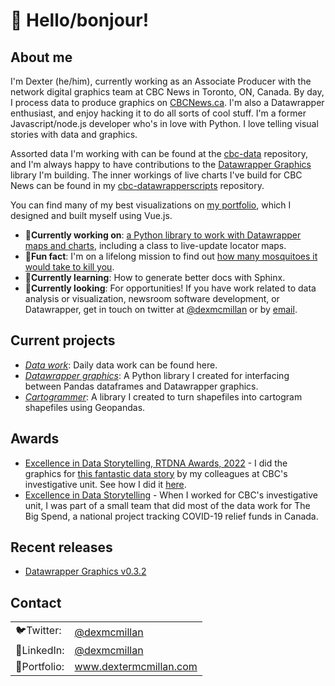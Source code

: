 # 👋 Hello/bonjour!

## About me
I'm Dexter (he/him), currently working as an Associate Producer with the network digital graphics team at CBC News in Toronto, ON, Canada. By day, I process data to produce graphics on [CBCNews.ca](https://www.cbc.ca/news?). I'm also a Datawrapper enthusiast, and enjoy hacking it to do all sorts of cool stuff. I'm a former Javascript/node.js developer who's in love with Python. I love telling visual stories with data and graphics.

Assorted data I'm working with can be found at the [cbc-data](https://github.com/dexmcmillan/cbc-data) repository, and I'm always happy to have contributions to the [Datawrapper Graphics](https://github.com/dexmcmillan/datawrappergraphics) library I'm building. The inner workings of live charts I've build for CBC News can be found in my [cbc-datawrapperscripts](https://github.com/dexmcmillan/cbc-datawrapperscripts) repository.

You can find many of my best visualizations on [my portfolio](http://dextermcmillan.com/), which I designed and built myself using Vue.js.

- 📝<b>Currently working on</b>: [a Python library to work with Datawrapper maps and charts](https://github.com/dexmcmillan/datawrappergraphics), including a class to live-update locator maps.
- 🦟<b>Fun fact</b>: I'm on a lifelong mission to find out [how many mosquitoes it would take to kill you](https://github.com/dexmcmillan/mosquito-question/blob/main/mosquito.ipynb).
- 🌱<b>Currently learning</b>: How to generate better docs with Sphinx.
- 🏢<b>Currently looking</b>: For opportunities! If you have work related to data analysis or visualization, newsroom software development, or Datawrapper, get in touch on twitter at [@dexmcmillan](https://twitter.com/dexmcmillan) or by [email](mailto:dexmcmillan@gmail.com).

## Current projects
- [*Data work*](https://github.com/dexmcmillan/cbc-data): Daily data work can be found here.
- [*Datawrapper graphics*](https://github.com/dexmcmillan/datawrappergraphics): A Python library I created for interfacing between Pandas dataframes and Datawrapper graphics.
- [*Cartogrammer*](https://github.com/dexmcmillan/cartogrammer): A library I created to turn shapefiles into cartogram shapefiles using Geopandas.


## Awards
- [Excellence in Data Storytelling, RTDNA Awards, 2022](https://rtdnacanada.com/2022-national/2022-digital-award-winners-national/) - I did the graphics for [this fantastic data story](https://www.cbc.ca/news/canada/warning-signs-intimate-partner-homicide-1.6269761) by my colleagues at CBC's investigative unit. See how I did it [here](https://github.com/dexmcmillan/cbc-data/blob/main/notebooks-other/20211001-IPV.ipynb).
- [Excellence in Data Storytelling](https://newsinteractives.cbc.ca/thebigspend/) - When I worked for CBC's investigative unit, I was part of a small team that did most of the data work for The Big Spend, a national project tracking COVID-19 relief funds in Canada.

## Recent releases
- [Datawrapper Graphics v0.3.2](https://github.com/dexmcmillan/datawrappergraphics/releases/tag/v0.3.2)

## Contact
<table>
  <tr>
    <td>🐦Twitter:</td>
    <td><a href="https://twitter.com/dexmcmillan" target="_blank">@dexmcmillan</a></td>
  </tr>
  <tr>
    <td>🏢LinkedIn:</td>
    <td><a href="www.linkedin.com/in/dexmcmillan" target="_blank">@dexmcmillan</a></td>
  </tr>
  <tr>
    <td>📃Portfolio:</td>
    <td><a href="http://www.dextermcmillan.com/" target="_blank">www.dextermcmillan.com</a></td>
  </tr>
</table>
